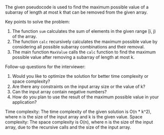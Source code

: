 The given pseudocode is used to find the maximum possible value of a subarray of length at most k that can be removed from the given array.

Key points to solve the problem:
1. The function `sum` calculates the sum of elements in the given range [i, j) of the array.
2. The function `calc` recursively calculates the maximum possible value by considering all possible subarray combinations and their removal.
3. The main function `MaxValue` calls the `calc` function to find the maximum possible value after removing a subarray of length at most k.

Follow-up questions for the interviewer:
1. Would you like to optimize the solution for better time complexity or space complexity?
2. Are there any constraints on the input array size or the value of k?
3. Can the input array contain negative numbers?
4. How do you plan to use the result of the maximum possible value in your application?

Time complexity: The time complexity of the given solution is O(n * k^2), where n is the size of the input array and k is the given value.
Space complexity: The space complexity is O(n), where n is the size of the input array, due to the recursive calls and the size of the input array.
